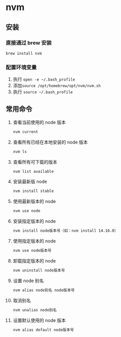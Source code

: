 # nvm

## 安装

### 直接通过 brew 安装

```bash
brew install nvm
```

### 配置环境变量

1. 执行 `open -e ~/.bash_profile`
2. 添加`source /opt/homebrew/opt/nvm/nvm.sh`
3. 执行 `source ~/.bash_profile`

## 常用命令

1. 查看当前使用的 node 版本

    ```bash
    nvm current
    ```

2. 查看所有已经在本地安装的 node 版本

    ```bash
    nvm ls
    ```

3. 查看所有可下载的版本

    ```bash
    nvm list available
    ```

4. 安装最新版 node

    ```bash
    nvm install stable
    ```

5. 使用最新版本的 node

    ```bash
    nvm use node
    ```

6. 安装指定版本的 node

    ```bash
    nvm install node版本号（如：nvm install 14.16.0）
    ```

7. 使用指定版本的 node

    ```bash
    nvm use node版本号
    ```

8. 卸载指定版本的 node

    ```bash
    nvm uninstall node版本号
    ```

9. 设置 node 别名

    ```bash
    nvm alias node别名 node版本号
    ```

10. 取消别名

    ```bash
    nvm unalias node别名
    ```

11. 设置默认使用的 node 版本

    ```bash
    nvm alias default node版本号
    ```
